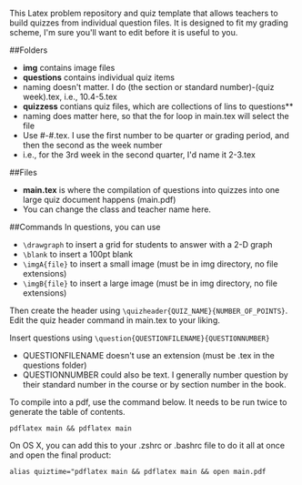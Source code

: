 This Latex problem repository and quiz template that allows teachers to build quizzes from individual question files. It is designed to fit my grading scheme, I'm sure you'll want to edit before it is useful to you.

##Folders
* **img** contains image files
* **questions** contains individual quiz items
 * naming doesn't matter. I do (the section or standard number)-(quiz week).tex, i.e., 10.4-5.tex 
* **quizzess** contians quiz files, which are collections of lins to questions**
 * naming does matter here, so that the for loop in main.tex will select the file
 * Use #-#.tex. I use the first number to be quarter or grading period, and then the second as the week number
  * i.e., for the 3rd week in the second quarter, I'd name it 2-3.tex

##Files
* **main.tex** is where the compilation of questions into quizzes into one large quiz document happens (main.pdf)
 * You can change the class and teacher name here.

##Commands
In questions, you can use
* ```\drawgraph``` to insert a grid for students to answer with a 2-D graph
* ```\blank``` to insert a 100pt blank
* ```\imgA{file}``` to insert a small image (must be in img directory, no file extensions)
* ```\imgB{file}``` to insert a large image (must be in img directory, no file extensions)

Then create the header using ```\quizheader{QUIZ_NAME}{NUMBER_OF_POINTS}```. Edit the quiz header command in main.tex to your liking.

Insert questions using ```\question{QUESTIONFILENAME}{QUESTIONNUMBER}```
* QUESTIONFILENAME doesn't use an extension (must be .tex in the questions folder)
* QUESTIONNUMBER could also be text. I generally number question by their standard number in the course or by section number in the book.


To compile into a pdf, use the command below. It needs to be run twice to generate the table of contents.
```
pdflatex main && pdflatex main
```

On OS X, you can add this to your .zshrc or .bashrc file to do it all at once and open the final product:
```
alias quiztime="pdflatex main && pdflatex main && open main.pdf
```

